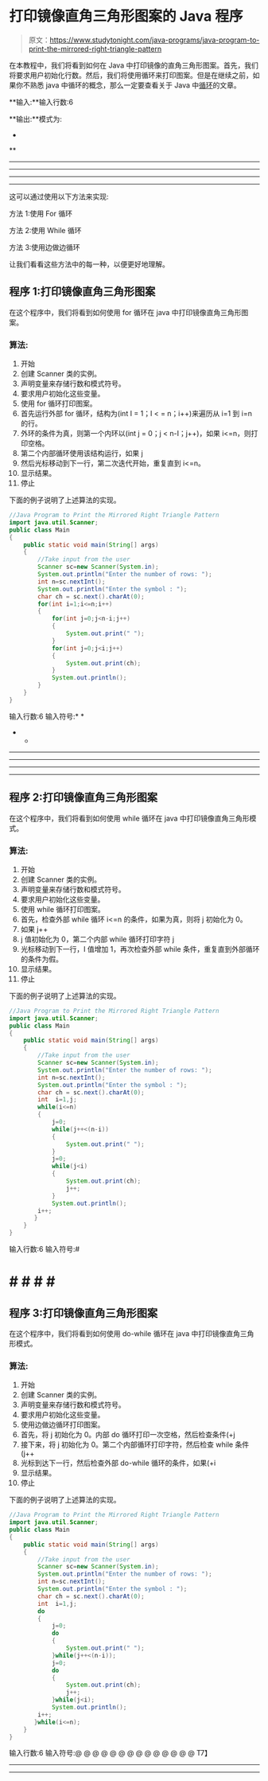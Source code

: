 # 打印镜像直角三角形图案的 Java 程序

> 原文：<https://www.studytonight.com/java-programs/java-program-to-print-the-mirrored-right-triangle-pattern>

在本教程中，我们将看到如何在 Java 中打印镜像的直角三角形图案。首先，我们将要求用户初始化行数。然后，我们将使用循环来打印图案。但是在继续之前，如果你不熟悉 java 中循环的概念，那么一定要查看关于 Java 中[循环](https://www.studytonight.com/java/loops-in-java.php)的文章。

**输入:**输入行数:6

**输出:**模式为:

*

**

***

****

*****

******

这可以通过使用以下方法来实现:

方法 1:使用 For 循环

方法 2:使用 While 循环

方法 3:使用边做边循环

让我们看看这些方法中的每一种，以便更好地理解。

## 程序 1:打印镜像直角三角形图案

在这个程序中，我们将看到如何使用 for 循环在 java 中打印镜像直角三角形图案。

### 算法:

1.  开始
2.  创建 Scanner 类的实例。
3.  声明变量来存储行数和模式符号。
4.  要求用户初始化这些变量。
5.  使用 for 循环打印图案。
6.  首先运行外部 for 循环，结构为(int I = 1；I < = n；i++)来遍历从 i=1 到 i=n 的行。
7.  外环的条件为真，则第一个内环以(int j = 0；j < n-I；j++)，如果 i<=n，则打印空格。
8.  第二个内部循环使用该结构运行，如果 j
9.  然后光标移动到下一行，第二次迭代开始，重复直到 i<=n。
10.  显示结果。
11.  停止

下面的例子说明了上述算法的实现。

```java
//Java Program to Print the Mirrored Right Triangle Pattern 
import java.util.Scanner;
public class Main
{
    public static void main(String[] args)
    {
        //Take input from the user
	    Scanner sc=new Scanner(System.in);
	    System.out.println("Enter the number of rows: ");
	    int n=sc.nextInt();	 
        System.out.println("Enter the symbol : ");
	    char ch = sc.next().charAt(0);
	    for(int i=1;i<=n;i++)
        {
	        for(int j=0;j<n-i;j++)
            {
                System.out.print(" ");
            }
            for(int j=0;j<i;j++)
            {
                System.out.print(ch);
            }
            System.out.println();
        }  
    }
}
```

输入行数:6
输入符号:*
*
* *
* * *
* * *
* * *
* * * * *

## 程序 2:打印镜像直角三角形图案

在这个程序中，我们将看到如何使用 while 循环在 java 中打印镜像直角三角形模式。

### 算法:

1.  开始
2.  创建 Scanner 类的实例。
3.  声明变量来存储行数和模式符号。
4.  要求用户初始化这些变量。
5.  使用 while 循环打印图案。
6.  首先，检查外部 while 循环 i<=n 的条件，如果为真，则将 j 初始化为 0。
7.  如果 j++
8.  j 值初始化为 0，第二个内部 while 循环打印字符 j
9.  光标移动到下一行，I 值增加 1，再次检查外部 while 条件，重复直到外部循环的条件为假。
10.  显示结果。
11.  停止

下面的例子说明了上述算法的实现。

```java
//Java Program to Print the Mirrored Right Triangle Pattern 
import java.util.Scanner;
public class Main
{
    public static void main(String[] args)
    {
        //Take input from the user
	    Scanner sc=new Scanner(System.in);
	    System.out.println("Enter the number of rows: ");
	    int n=sc.nextInt();	 
        System.out.println("Enter the symbol : ");
	    char ch = sc.next().charAt(0);
	    int  i=1,j;
	    while(i<=n)
        {
            j=0;
            while(j++<(n-i))
            {
                System.out.print(" "); 
            }
	        j=0;
            while(j<i)
            {
                System.out.print(ch);
                j++;
            }
            System.out.println();
        i++;
       }  
    }
}
```

输入行数:6
输入符号:#
#
#
# #
# #
# #
# # # # # ########

## 程序 3:打印镜像直角三角形图案

在这个程序中，我们将看到如何使用 do-while 循环在 java 中打印镜像直角三角形模式。

### 算法:

1.  开始
2.  创建 Scanner 类的实例。
3.  声明变量来存储行数和模式符号。
4.  要求用户初始化这些变量。
5.  使用边做边循环打印图案。
6.  首先，将 j 初始化为 0。内部 do 循环打印一次空格，然后检查条件(+j
7.  接下来，将 j 初始化为 0。第二个内部循环打印字符，然后检查 while 条件(j++
8.  光标到达下一行，然后检查外部 do-while 循环的条件，如果(+i
9.  显示结果。
10.  停止

下面的例子说明了上述算法的实现。

```java
//Java Program to Print the Mirrored Right Triangle Pattern 
import java.util.Scanner;
public class Main
{
    public static void main(String[] args)
    {
        //Take input from the user
	    Scanner sc=new Scanner(System.in);
	    System.out.println("Enter the number of rows: ");
	    int n=sc.nextInt();	 
        System.out.println("Enter the symbol : ");
	    char ch = sc.next().charAt(0);
	    int  i=1,j;
	    do
        {
            j=0;
            do
            {
                System.out.print(" "); 
            }while(j++<(n-i));
	        j=0;
            do
            {
                System.out.print(ch);
                j++;
            }while(j<i);
            System.out.println();
        i++;
       }while(i<=n); 
    }
}
```

输入行数:6
输入符号:@
@
@ @
@ @ @
@ @ @
@ @ @ @ T7】

* * *

* * *